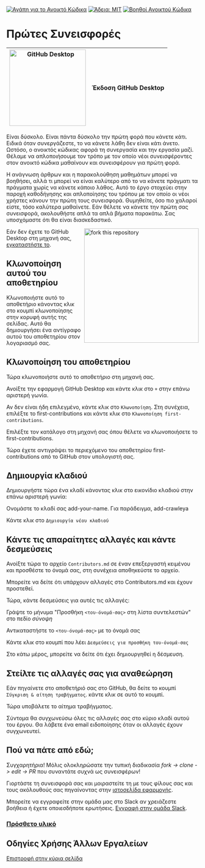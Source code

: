 [![Αγάπη για το Ανοικτό Κώδικα](https://badges.frapsoft.com/os/v1/open-source.svg?v=103)](https://github.com/ellerbrock/open-source-badges/)
[![Άδεια: MIT](https://img.shields.io/badge/License-MIT-green.svg)](https://opensource.org/licenses/MIT)
[![Βοηθοί Ανοικτού Κώδικα](https://www.codetriage.com/roshanjossey/first-contributions/badges/users.svg)](https://www.codetriage.com/roshanjossey/first-contributions)

# Πρώτες Συνεισφορές

|<img alt="GitHub Desktop" src="https://desktop.github.com/images/desktop-icon.svg" width="200">|Έκδοση GitHub Desktop|
|---|---|

Είναι δύσκολο. Είναι πάντα δύσκολο την πρώτη φορά που κάνετε κάτι. Ειδικά όταν συνεργάζεστε, το να κάνετε λάθη δεν είναι κάτι άνετο. Ωστόσο, ο ανοικτός κώδικας αφορά τη συνεργασία και την εργασία μαζί. Θέλαμε να απλοποιήσουμε τον τρόπο με τον οποίο νέοι συνεισφέροντες στον ανοικτό κώδικα μαθαίνουν και συνεισφέρουν για πρώτη φορά.

Η ανάγνωση άρθρων και η παρακολούθηση μαθημάτων μπορεί να βοηθήσει, αλλά τι μπορεί να είναι καλύτερο από το να κάνετε πράγματι τα πράγματα χωρίς να κάνετε κάποιο λάθος. Αυτό το έργο στοχεύει στην παροχή καθοδήγησης και απλοποίησης του τρόπου με τον οποίο οι νέοι χρήστες κάνουν την πρώτη τους συνεισφορά. Θυμηθείτε, όσο πιο χαλαροί είστε, τόσο καλύτερα μαθαίνετε. Εάν θέλετε να κάνετε την πρώτη σας συνεισφορά, ακολουθήστε απλά τα απλά βήματα παρακάτω. Σας υποσχόμαστε ότι θα είναι διασκεδαστικό.

<img align="right" width="300" src="https://firstcontributions.github.io/assets/gui-tool-tutorials/github-desktop-old-version-tutorial/fork.png" alt="fork this repository" />

Εάν δεν έχετε το GitHub Desktop στη μηχανή σας, [εγκαταστήστε το](https://desktop.github.com/).

## Κλωνοποίηση αυτού του αποθετηρίου

Κλωνοποιήστε αυτό το αποθετήριο κάνοντας κλικ στο κουμπί κλωνοποίησης στην κορυφή αυτής της σελίδας.
Αυτό θα δημιουργήσει ένα αντίγραφο αυτού του αποθετηρίου στον λογαριασμό σας.

## Κλωνοποίηση του αποθετηρίου

Τώρα κλωνοποιήστε αυτό το αποθετήριο στη μηχανή σας.

Ανοίξτε την εφαρμογή GitHub Desktop και κάντε κλικ στο `+` στην επάνω αριστερή γωνία.

Αν δεν είναι ήδη επιλεγμένο, κάντε κλικ στο `Κλωνοποίηση`. Στη συνέχεια, επιλέξτε το first-contributions και κάντε κλικ στο `Κλωνοποίηση first-contributions`.

Επιλέξτε τον κατάλογο στη μηχανή σας όπου θέλετε να κλωνοποιήσετε το first-contributions.

Τώρα έχετε αντιγράψει το περιεχόμενο του αποθετηρίου first-contributions από το GitHub στον υπολογιστή σας.

## Δημιουργία κλαδιού

Δημιουργήστε τώρα ένα κλαδί κάνοντας κλικ στο εικονίδιο κλαδιού στην επάνω αριστερή γωνία:

Ονομάστε το κλαδί σας add-your-name. Για παράδειγμα, add-crawleya

Κάντε κλικ στο `Δημιουργία νέου κλαδιού`

## Κάντε τις απαραίτητες αλλαγές και κάντε δεσμεύσεις

Ανοίξτε τώρα το αρχείο `Contributors.md` σε έναν επεξεργαστή κειμένου και προσθέστε το όνομά σας, στη συνέχεια αποθηκεύστε το αρχείο.

Μπορείτε να δείτε ότι υπάρχουν αλλαγές στο Contributors.md και έχουν προστεθεί.

Τώρα, κάντε δεσμεύσεις για αυτές τις αλλαγές:

Γράψτε το μήνυμα "Προσθήκη `<του-όνομά-σας>` στη λίστα συντελεστών" στο πεδίο *σύνοψη*

Αντικαταστήστε το `<του-όνομά-σας>` με το όνομά σας

Κάντε κλικ στο κουμπί που λέει `Δεσμεύσεις για προσθήκη του-όνομά-σας`

Στο κάτω μέρος, μπορείτε να δείτε ότι έχει δημιουργηθεί η δέσμευση.

## Στείλτε τις αλλαγές σας για αναθεώρηση

Εάν πηγαίνετε στο αποθετήριό σας στο GitHub, θα δείτε το κουμπί `Σύγκριση & αίτηση τραβήγματος`. κάντε κλικ σε αυτό το κουμπί.

Τώρα υποβάλετε το αίτημα τραβήγματος.

Σύντομα θα συγχωνεύσω όλες τις αλλαγές σας στο κύριο κλαδί αυτού του έργου. Θα λάβετε ένα email ειδοποίησης όταν οι αλλαγές έχουν συγχωνευτεί.

## Πού να πάτε από εδώ;

Συγχαρητήρια! Μόλις ολοκληρώσατε την τυπική διαδικασία _fork -> clone -> edit -> PR_ που συναντάτε συχνά ως συνεισφέρων!

Γιορτάστε τη συνεισφορά σας και μοιραστείτε τη με τους φίλους σας και τους ακόλουθούς σας πηγαίνοντας στην [ιστοσελίδα εφαρμογής](https://firstcontributions.github.io#social-share).

Μπορείτε να εγγραφείτε στην ομάδα μας στο Slack αν χρειάζεστε βοήθεια ή έχετε οποιεσδήποτε ερωτήσεις. [Εγγραφή στην ομάδα Slack](https://join.slack.com/t/firstcontributors/shared_invite/zt-1hg51qkgm-Xc7HxhsiPYNN3ofX2_I8FA).

### [Πρόσθετο υλικό](../additional-material/git_workflow_senarios/additional-material.md)

## Οδηγίες Χρήσης Άλλων Εργαλείων

[Επιστροφή στην κύρια σελίδα](https://github.com/firstcontributions/first-contributions#tutorials-using-other-tools)
